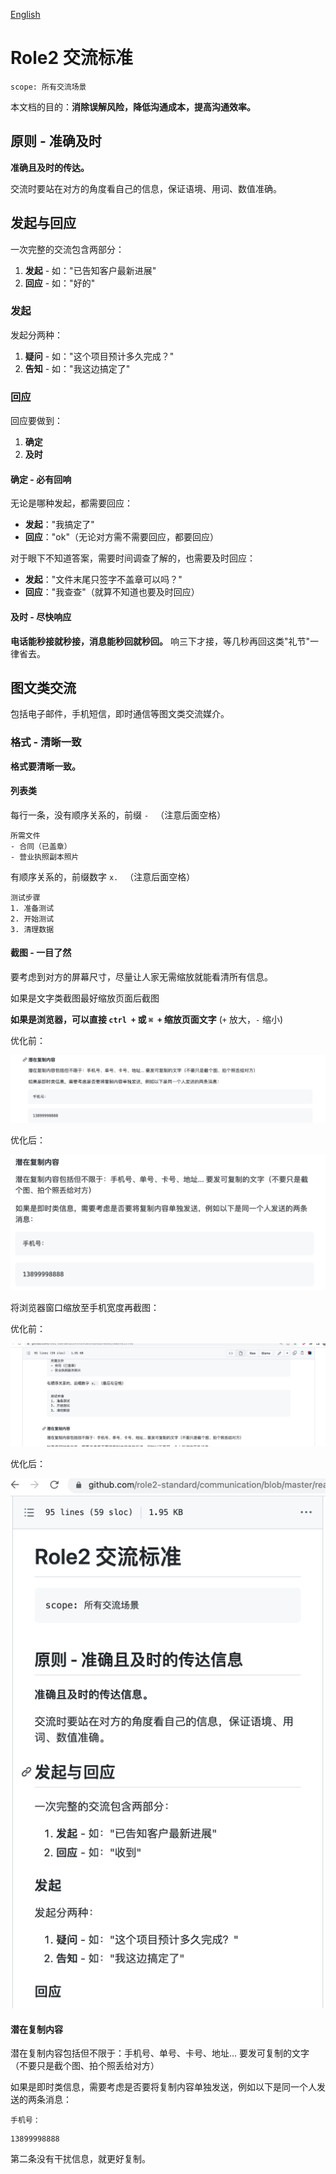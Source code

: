 [English](./readme.md)

# Role2 交流标准

```text
scope: 所有交流场景
```

本文档的目的：**消除误解风险，降低沟通成本，提高沟通效率。**

## 原则 - 准确及时

**准确且及时的传达。**

交流时要站在对方的角度看自己的信息，保证语境、用词、数值准确。

## 发起与回应

一次完整的交流包含两部分：

1. **发起** - 如："已告知客户最新进展"
2. **回应** - 如："好的"

### 发起

发起分两种：

1. **疑问** - 如："这个项目预计多久完成？"
2. **告知** - 如："我这边搞定了"

### 回应

回应要做到：

1. **确定**
2. **及时**

#### 确定 - 必有回响

无论是哪种发起，都需要回应：

- **发起**："我搞定了"
- **回应**："ok"（无论对方需不需要回应，都要回应）

对于眼下不知道答案，需要时间调查了解的，也需要及时回应：

- **发起**："文件末尾只签字不盖章可以吗？"
- **回应**："我查查"（就算不知道也要及时回应）

#### 及时 - 尽快响应

**电话能秒接就秒接，消息能秒回就秒回。** 响三下才接，等几秒再回这类"礼节"一律省去。

## 图文类交流

包括电子邮件，手机短信，即时通信等图文类交流媒介。

### 格式 - 清晰一致

**格式要清晰一致。**

#### 列表类

每行一条，没有顺序关系的，前缀 `- ` （注意后面空格）

```text
所需文件
- 合同（已盖章）
- 营业执照副本照片
```

有顺序关系的，前缀数字 `x. ` （注意后面空格）

```text
测试步骤
1. 准备测试
2. 开始测试
3. 清理数据
```

#### 截图 - 一目了然

要考虑到对方的屏幕尺寸，尽量让人家无需缩放就能看清所有信息。

如果是文字类截图最好缩放页面后截图

**如果是浏览器，可以直接 `ctrl +` 或 `⌘ +` 缩放页面文字** (`+` 放大，`-` 缩小)

优化前：

![img_1.png](asset/img_1.png)

优化后：

![img_2.png](asset/img_2.png)

将浏览器窗口缩放至手机宽度再截图：

优化前：

![img.png](asset/img_4.png)

优化后：

![img.png](asset/img_3.png)

#### 潜在复制内容

潜在复制内容包括但不限于：手机号、单号、卡号、地址... 要发可复制的文字（不要只是截个图、拍个照丢给对方）

如果是即时类信息，需要考虑是否要将复制内容单独发送，例如以下是同一个人发送的两条消息：

```text
手机号：
```

```text
13899998888
```

第二条没有干扰信息，就更好复制。
